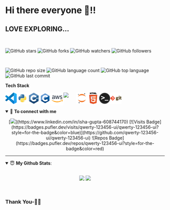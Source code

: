 # Hi there everyone 👋!!

## LOVE EXPLORING...

<br/>

![GitHub stars](https://img.shields.io/github/stars/qwerty-123456-ui/qwerty-123456-ui?style=social) ![GitHub forks](https://img.shields.io/github/forks/qwerty-123456-ui/qwerty-123456-ui?style=social) ![GitHub watchers](https://img.shields.io/github/watchers/qwerty-123456-ui/qwerty-123456-ui?style=social) ![GitHub followers](https://img.shields.io/github/followers/qwerty-123456-ui?style=social)

<br/>

![GitHub repo size](https://img.shields.io/github/repo-size/qwerty-123456-ui/qwerty-123456-ui?style=plastic) ![GitHub language count](https://img.shields.io/github/languages/count/qwerty-123456-ui/qwerty-123456-ui?style=plastic) ![GitHub top language](https://img.shields.io/github/languages/top/qwerty-123456-ui/qwerty-123456-ui?style=plastic) ![GitHub last commit](https://img.shields.io/github/last-commit/qwerty-123456-ui/qwerty-123456-ui?color=red&style=plastic)

<b>Tech Stack</b>

<img align="left" alt="Visual Studio Code" width="36px" src="https://raw.githubusercontent.com/github/explore/80688e429a7d4ef2fca1e82350fe8e3517d3494d/topics/visual-studio-code/visual-studio-code.png" />  <img align="left" width="36px" src="https://raw.githubusercontent.com/github/explore/80688e429a7d4ef2fca1e82350fe8e3517d3494d/topics/python/python.png" />  <img align="left" width="36px" src="https://raw.githubusercontent.com/github/explore/80688e429a7d4ef2fca1e82350fe8e3517d3494d/topics/cpp/cpp.png" />  <img align="left" width="36px" src="https://raw.githubusercontent.com/github/explore/80688e429a7d4ef2fca1e82350fe8e3517d3494d/topics/c/c.png" />  <img align="left" width="40px" src="https://raw.githubusercontent.com/github/explore/fbceb94436312b6dacde68d122a5b9c7d11f9524/topics/aws/aws.png" />  <img align="left" width="40px" src="https://pytorch.org/assets/images/pytorch-logo.png" /> <img align="left" width="36px" src="https://raw.githubusercontent.com/github/explore/80688e429a7d4ef2fca1e82350fe8e3517d3494d/topics/jupyter-notebook/jupyter-notebook.png" /> <img align="left" width="36px" src="https://raw.githubusercontent.com/github/explore/80688e429a7d4ef2fca1e82350fe8e3517d3494d/topics/html/html.png" /> <img align="left" width="36px" src="https://raw.githubusercontent.com/github/explore/80688e429a7d4ef2fca1e82350fe8e3517d3494d/topics/terminal/terminal.png" /> <img align="left" width="36px" src="https://raw.githubusercontent.com/github/explore/80688e429a7d4ef2fca1e82350fe8e3517d3494d/topics/git/git.png" /> 


<br>
<br/>
<br>

<details open>
<summary>🤝 <b>To connect with me</b></summary>

<p align = "center">
<!-- 
[<img src="https://img.shields.io/badge/twitter-%231DA1F2.svg?&style=for-the-badge&logo=twitter&logoColor=white" />](https://twitter.com/IshaGup98623943) 
[<img src="https://img.shields.io/badge/medium-%2312100E.svg?&style=for-the-badge&logo=medium&logoColor=white" />](https://medium.com/@explorer88) -->
<!-- [<img src ="https://img.shields.io/badge/portfolio-web-%23.svg?&style=for-the-badge&logo=&logoColor=white%22">](https://pr2tik1.github.io/) -->
[<img src="https://img.shields.io/badge/linkedin-%230077B5.svg?&style=for-the-badge&logo=linkedin&logoColor=white" />](https://www.linkedin.com/in/isha-gupta-608744170)
<!-- [<img src = "https://img.shields.io/badge/instagram-%23E4405F.svg?&style=for-the-badge&logo=instagram&logoColor=white">](https://www.instagram.com/ishagupta____/) -->
[![Visits Badge](https://badges.pufler.dev/visits/qwerty-123456-ui/qwerty-123456-ui?style=for-the-badge&color=blue)](https://github.com/qwerty-123456-ui/qwerty-123456-ui)
![Repos Badge](https://badges.pufler.dev/repos/qwerty-123456-ui?style=for-the-badge&color=red)

</p>

</details>

---

<details open>
 <summary> 😇 <b>My Github Stats</b>: </summary>

<br>

<p align = "center">
  <img src = "https://github-readme-stats.vercel.app/api?username=qwerty-123456-ui&show_icons=true&theme=radical&line_height=27">
  <img src = "https://github-readme-stats.vercel.app/api/top-langs/?username=qwerty-123456-ui&hide=css,java,html&theme=tokyonight">
</p>

</details>

<br/>

### Thank You-🙏🏼
